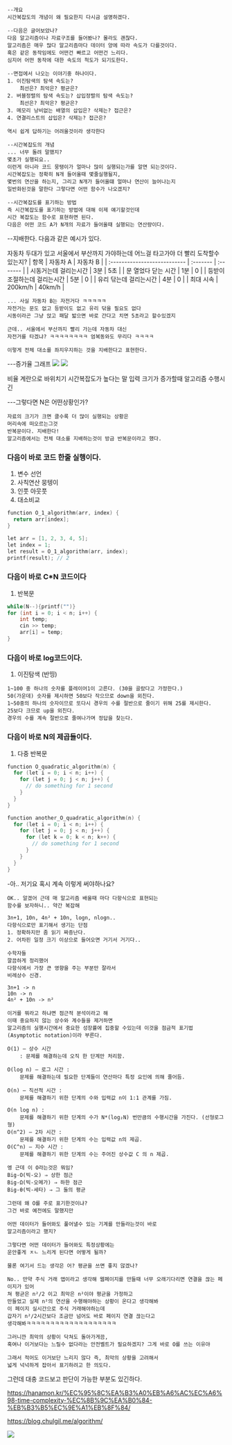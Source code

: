 ```
--개요
시간복잡도의 개념이 왜 필요한지 다시금 설명하겠다.

--다음은 글어보았나?
다음 알고리즘이나 자료구조를 들어봤나? 몰라도 괜찮다.
알고리즘은 매우 많다 알고리즘마다 데이터 양에 따라 속도가 다를것이다. 
혹은 같은 동작임에도 어떤건 빠르고 어떤건 느리다.
심지어 어떤 동작에 대한 속도의 척도가 되기도한다.

--면접에서 나오는 이야기중 하나이다. 
1. 이진탐색의 탐색 속도는?
    최선은? 최악은? 평균은?
2. 버블정렬의 탐색 속도는? 삽입정렬의 탐색 속도는?
    최선은? 최악은? 평균은?
3. 메모리 낭비없는 배열의 삽입은? 삭제는? 접근은?
4. 연결리스트의 삽입은? 삭제는? 접근은?

역시 쉽게 답하기는 어려울것이라 생각한다

--시간복잡도의 개념
... 너무 돌려 말했지?
몇초가 실행되요.. 
이런게 아니라 코드 뭉탱이가 얼마나 많이 실행되는가를 알면 되는것이다.
시간복잡도는 정확히 N개 들어올때 몇줄실행될지, 
몇번의 연산을 하는지, 그리고 N개가 들어올떄 얼마나 연산이 늘어나는지
일반화된것을 말한다 그렇다면 어떤 함수가 나오겠지?

--시간복잡도를 표기하는 방법
즉 시간복잡도를 표기하는 방법에 대해 이제 얘기할것인데
시간 복잡도는 함수로 표현하면 된다.
다음은 어떤 코드 A가 N개의 자료가 들어올때 실행되는 연산량이다.
```

--지배한다.
다음과 같은 예시가 있다.

자동차 두대가 있고 서울에서 부산까지 가야하는데
어느걸 타고가야 더 빨리 도착할수 있는지?
| 항목                         | 자동차 A | 자동차 B |
| :--------------------------- | :------- | :------- |
| 시동거는데 걸리는시간        | 3분      | 5초      |
| 문 열었다 닫는 시간          | 1분      | 0        |
| 등받이 조절하는데 걸리는시간 | 5분      | 0        |
| 유리 닦는데 걸리는시간       | 4분      | 0        |
| 최대 시속                    | 200km/h  | 40km/h   |
```
... 사실 자동차 B는 자전거다 ㅋㅋㅋㅋㅋ
자전거는 문도 없고 등받이도 없고 유리 닦을 필요도 없다
시동이라곤 그냥 앉고 패달 밟으면 바로 간다고 치면 5초라고 할수있겠지

근데.. 서울에서 부산까지 빨리 가는데 자동차 대신
자전거를 타겠냐? ㅋㅋㅋㅋㅋㅋㅋㅋ 엄복동와도 무리다 ㅋㅋㅋㅋ

이렇게 전체 대소를 좌지우지하는 것을 지배한다고 표현한다.
```

---증가율 그래프
![](2022-01-31-10-20-36.png)
![](2022-01-31-08-11-49.png)

비율
계란으로 바위치기
시간복잡도가 높다는 말 
입력 크기가 증가할때 알고리즘 수행시긴

---그렇다면 N은 어떤상황인가?
```
자료의 크기가 크면 클수록 더 많이 실행되는 상황은
머리속에 떠오르는그것
반복문이다. 지배한다!
알고리즘에서는 전체 대소를 지배하는것이 방금 반복문이라고 했다.
```

### 다음이 바로 코드 한줄 실행이다.
1. 변수 선언
2. 사칙연산 뭉텡이
3. 인풋 아웃풋
4. 대소비교
```cpp
function O_1_algorithm(arr, index) {
  return arr[index];
}

let arr = [1, 2, 3, 4, 5];
let index = 1;
let result = O_1_algorithm(arr, index);
printf(result); // 2
```

### 다음이 바로 C*N 코드이다
1. 반복문
```cpp
while(N--){printf("")}
for (int i = 0; i < n; i++) {
    int temp;
    cin >> temp;
    arr[i] = temp;
}

```

### 다음이 바로 log코드이다.
1. 이진탐색 (반띵)
```
1~100 중 하나의 숫자를 플레이어1이 고른다. (30을 골랐다고 가정한다.)
50(가운데) 숫자를 제시하면 50보다 작으므로 down을 외친다.
1~50중의 하나의 숫자이므로 또다시 경우의 수를 절반으로 줄이기 위해 25를 제시한다.
25보다 크므로 up을 외친다.
경우의 수를 계속 절반으로 줄여나가며 정답을 찾는다.
```

### 다음이 바로 N의 제곱들이다.
1. 다중 반복문
```cpp
function O_quadratic_algorithm(n) {
  for (let i = 0; i < n; i++) {
    for (let j = 0; j < n; j++) {
      // do something for 1 second
    }
  }
}

function another_O_quadratic_algorithm(n) {
  for (let i = 0; i < n; i++) {
    for (let j = 0; j < n; j++) {
      for (let k = 0; k < n; k++) {
        // do something for 1 second
      }
    }
  }
}
```

-아.. 저기요 혹시 계속 이렇게 써야하나요?
```
OK.. 알겠어 근데 매 알고리즘 배울때 마다 다항식으로 표현되는
함수를 보자하니.. 약간 복잡해

3n+1, 10n, 4n² + 10n, logn, nlogn.. 
다항식으로만 표기해서 생기는 단점
1. 정확하지만 좀 읽기 짜증난다.
2. 어차핀 일정 크기 이상으로 들어오면 거기서 거기다..

수학자들
깔끔하게 정리했어
다항식에서 가장 큰 영향을 주는 부분만 잘라서
비례상수 신경.

3n+1 -> n
10n -> n
4n² + 10n -> n²

이거를 뭐라고 하냐면 점근적 분석이라고 해
이때 중요하지 않는 상수와 계수들을 제거하면 
알고리즘의 실행시간에서 중요한 성장률에 집중할 수있는데 이것을 점금적 표기법(Asymptotic notation)이라 부른다.

O(1) – 상수 시간 
    : 문제를 해결하는데 오직 한 단계만 처리함.

O(log n) – 로그 시간 : 
    문제를 해결하는데 필요한 단계들이 연산마다 특정 요인에 의해 줄어듬.

O(n) – 직선적 시간 : 
    문제를 해결하기 위한 단계의 수와 입력값 n이 1:1 관계를 가짐.

O(n log n) : 
    문제를 해결하기 위한 단계의 수가 N*(log₂N) 번만큼의 수행시간을 가진다. (선형로그형)
O(n^2) – 2차 시간 : 
    문제를 해결하기 위한 단계의 수는 입력값 n의 제곱.
O(C^n) – 지수 시간 : 
    문제를 해결하기 위한 단계의 수는 주어진 상수값 C 의 n 제곱.
```
```
엥 근데 이 O라는것은 뭐임?
Big-O(빅-오) ⇒ 상한 점근
Big-Ω(빅-오메가) ⇒ 하한 점근
Big-θ(빅-세타) ⇒ 그 둘의 평균

그런데 왜 O를 주로 표기한것이냐?
그건 바로 예전에도 말했지만 

어떤 데이터가 들어와도 풀어낼수 있는 기계를 만들라는것이 바로
알고리즘이라고 했지?

그렇다면 어떤 데이터가 들어와도 특정상황에는 
운안좋게 ㅈㄴ 느리게 된다면 어떻게 될까?

물론 여기서 드는 생각은 어? 평균을 쓰면 좋지 않겠나?

No.. 만약 주식 거래 앱이라고 생각해 웹페이지를 만들때 너무 오래기다리면 연결을 끊는 페이지가 있어 
쳐 평균은 n²/2 이고 최악은 n²이야 평균을 가정하고 
만들었고 실제 n²의 연산을 수행해야하는 상황이 온다고 생각해봐 
이 페이지 실시간으로 주식 거래해야하는데 
갑자기 n²/2시간보다 조금만 넘어도 바로 페이지 연결 끊는다고 
생각해봐ㅋㅋㅋㅋㅋㅋㅋㅋㅋㅋㅋㅋㅋㅋㅋㅋㅋㅋㅋ

그러니깐 최악의 상황이 닥쳐도 돌아가게끔, 
혹여나 이거보다는 느릴수 없다라는 안전벨트가 필요하겠지? 그게 바로 O를 쓰는 이유야

그래서 적어도 이거보단 느리지 않다 즉, 최악의 상황을 고려해서
넓게 넉넉하게 잡아서 표기하려고 한 의도다.
```

그런데 대충 코드보고 판단이 가능한 부분도 있긴하다.


https://hanamon.kr/%EC%95%8C%EA%B3%A0%EB%A6%AC%EC%A6%98-time-complexity-%EC%8B%9C%EA%B0%84-%EB%B3%B5%EC%9E%A1%EB%8F%84/

https://blog.chulgil.me/algorithm/

![](2022-01-31-08-26-33.png)
